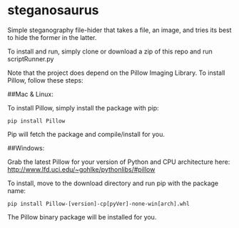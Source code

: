 # steganosaurus
Simple steganography file-hider that takes a file, an image, and tries its best to hide the former in the latter.

To install and run, simply clone or download a zip of this repo and run scriptRunner.py

Note that the project does depend on the Pillow Imaging Library. To install Pillow, follow these steps:

##Mac & Linux:

To install Pillow, simply install the package with pip:

```
pip install Pillow
```

Pip will fetch the package and compile/install for you.

##Windows:

Grab the latest Pillow for your version of Python and CPU architecture here: http://www.lfd.uci.edu/~gohlke/pythonlibs/#pillow

To install, move to the download directory and run pip with the package name:

```
pip install Pillow-[version]-cp[pyVer]-none-win[arch].whl
```

The Pillow binary package will be installed for you.
